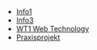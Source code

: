 - [Info1]({{site.baseurl}}ws2014/info1/)
- [Info3]({{site.baseurl}}ws2014/info3/)
- [WT1 Web Technology]({{site.baseurl}}ws2014/webapplications/)
- [Praxisprojekt]({{site.baseurl}}ss2014/project)
